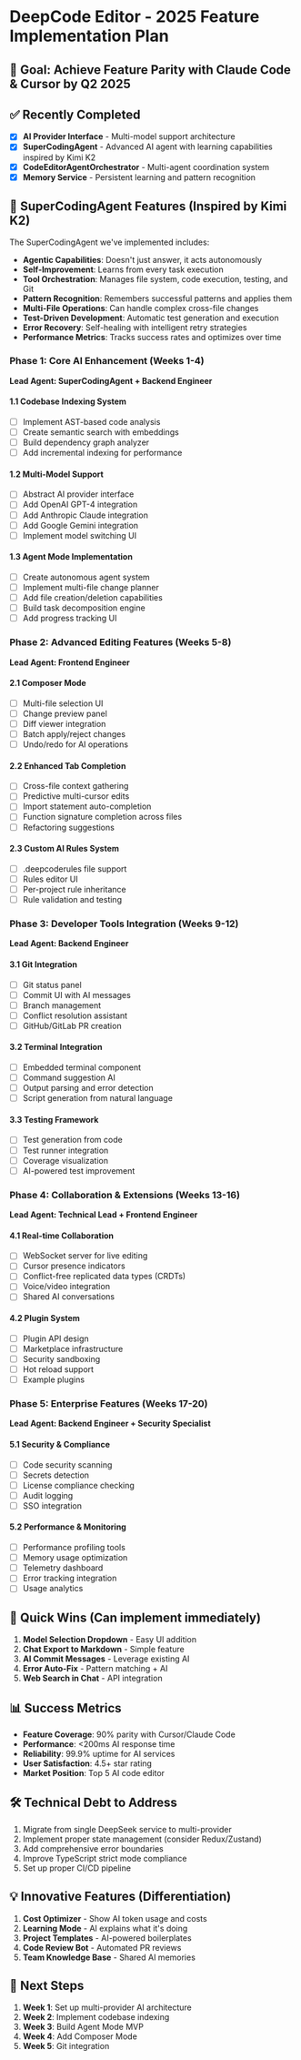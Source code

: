 # DeepCode Editor - 2025 Feature Implementation Plan

## 🎯 Goal: Achieve Feature Parity with Claude Code & Cursor by Q2 2025

## ✅ Recently Completed
- [x] **AI Provider Interface** - Multi-model support architecture
- [x] **SuperCodingAgent** - Advanced AI agent with learning capabilities inspired by Kimi K2
- [x] **CodeEditorAgentOrchestrator** - Multi-agent coordination system
- [x] **Memory Service** - Persistent learning and pattern recognition

## 🤖 SuperCodingAgent Features (Inspired by Kimi K2)

The SuperCodingAgent we've implemented includes:
- **Agentic Capabilities**: Doesn't just answer, it acts autonomously
- **Self-Improvement**: Learns from every task execution
- **Tool Orchestration**: Manages file system, code execution, testing, and Git
- **Pattern Recognition**: Remembers successful patterns and applies them
- **Multi-File Operations**: Can handle complex cross-file changes
- **Test-Driven Development**: Automatic test generation and execution
- **Error Recovery**: Self-healing with intelligent retry strategies
- **Performance Metrics**: Tracks success rates and optimizes over time

### Phase 1: Core AI Enhancement (Weeks 1-4)
**Lead Agent: SuperCodingAgent + Backend Engineer**

#### 1.1 Codebase Indexing System
- [ ] Implement AST-based code analysis
- [ ] Create semantic search with embeddings
- [ ] Build dependency graph analyzer
- [ ] Add incremental indexing for performance

#### 1.2 Multi-Model Support
- [ ] Abstract AI provider interface
- [ ] Add OpenAI GPT-4 integration
- [ ] Add Anthropic Claude integration
- [ ] Add Google Gemini integration
- [ ] Implement model switching UI

#### 1.3 Agent Mode Implementation
- [ ] Create autonomous agent system
- [ ] Implement multi-file change planner
- [ ] Add file creation/deletion capabilities
- [ ] Build task decomposition engine
- [ ] Add progress tracking UI

### Phase 2: Advanced Editing Features (Weeks 5-8)
**Lead Agent: Frontend Engineer**

#### 2.1 Composer Mode
- [ ] Multi-file selection UI
- [ ] Change preview panel
- [ ] Diff viewer integration
- [ ] Batch apply/reject changes
- [ ] Undo/redo for AI operations

#### 2.2 Enhanced Tab Completion
- [ ] Cross-file context gathering
- [ ] Predictive multi-cursor edits
- [ ] Import statement auto-completion
- [ ] Function signature completion across files
- [ ] Refactoring suggestions

#### 2.3 Custom AI Rules System
- [ ] .deepcoderules file support
- [ ] Rules editor UI
- [ ] Per-project rule inheritance
- [ ] Rule validation and testing

### Phase 3: Developer Tools Integration (Weeks 9-12)
**Lead Agent: Backend Engineer**

#### 3.1 Git Integration
- [ ] Git status panel
- [ ] Commit UI with AI messages
- [ ] Branch management
- [ ] Conflict resolution assistant
- [ ] GitHub/GitLab PR creation

#### 3.2 Terminal Integration
- [ ] Embedded terminal component
- [ ] Command suggestion AI
- [ ] Output parsing and error detection
- [ ] Script generation from natural language

#### 3.3 Testing Framework
- [ ] Test generation from code
- [ ] Test runner integration
- [ ] Coverage visualization
- [ ] AI-powered test improvement

### Phase 4: Collaboration & Extensions (Weeks 13-16)
**Lead Agent: Technical Lead + Frontend Engineer**

#### 4.1 Real-time Collaboration
- [ ] WebSocket server for live editing
- [ ] Cursor presence indicators
- [ ] Conflict-free replicated data types (CRDTs)
- [ ] Voice/video integration
- [ ] Shared AI conversations

#### 4.2 Plugin System
- [ ] Plugin API design
- [ ] Marketplace infrastructure
- [ ] Security sandboxing
- [ ] Hot reload support
- [ ] Example plugins

### Phase 5: Enterprise Features (Weeks 17-20)
**Lead Agent: Backend Engineer + Security Specialist**

#### 5.1 Security & Compliance
- [ ] Code security scanning
- [ ] Secrets detection
- [ ] License compliance checking
- [ ] Audit logging
- [ ] SSO integration

#### 5.2 Performance & Monitoring
- [ ] Performance profiling tools
- [ ] Memory usage optimization
- [ ] Telemetry dashboard
- [ ] Error tracking integration
- [ ] Usage analytics

## 🚀 Quick Wins (Can implement immediately)

1. **Model Selection Dropdown** - Easy UI addition
2. **Chat Export to Markdown** - Simple feature
3. **AI Commit Messages** - Leverage existing AI
4. **Error Auto-Fix** - Pattern matching + AI
5. **Web Search in Chat** - API integration

## 📊 Success Metrics

- **Feature Coverage**: 90% parity with Cursor/Claude Code
- **Performance**: <200ms AI response time
- **Reliability**: 99.9% uptime for AI services
- **User Satisfaction**: 4.5+ star rating
- **Market Position**: Top 5 AI code editor

## 🛠️ Technical Debt to Address

1. Migrate from single DeepSeek service to multi-provider
2. Implement proper state management (consider Redux/Zustand)
3. Add comprehensive error boundaries
4. Improve TypeScript strict mode compliance
5. Set up proper CI/CD pipeline

## 💡 Innovative Features (Differentiation)

1. **Cost Optimizer** - Show AI token usage and costs
2. **Learning Mode** - AI explains what it's doing
3. **Project Templates** - AI-powered boilerplates
4. **Code Review Bot** - Automated PR reviews
5. **Team Knowledge Base** - Shared AI memories

## 🎯 Next Steps

1. **Week 1**: Set up multi-provider AI architecture
2. **Week 2**: Implement codebase indexing
3. **Week 3**: Build Agent Mode MVP
4. **Week 4**: Add Composer Mode
5. **Week 5**: Git integration